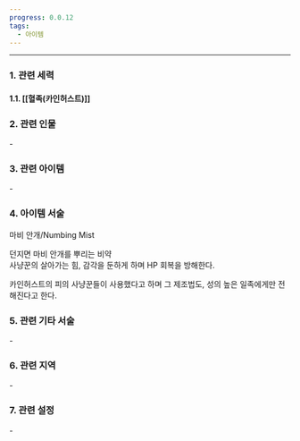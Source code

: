 ```yaml
---
progress: 0.0.12
tags:
  - 아이템
---
```

---
### 1. 관련 세력 
#### 1.1. [[혈족(카인허스트)]]

### 2. 관련 인물
\-
### 3. 관련 아이템
\-


### 4. 아이템 서술
마비 안개/Numbing Mist

던지면 마비 안개를 뿌리는 비약  
사냥꾼의 살아가는 힘, 감각을 둔하게 하며 HP 회복을 방해한다.  
  
카인허스트의 피의 사냥꾼들이 사용했다고 하며 그 제조법도, 성의 높은 일족에게만 전해진다고 한다.

### 5. 관련 기타 서술
\-

### 6. 관련 지역
\-

### 7. 관련 설정
\-